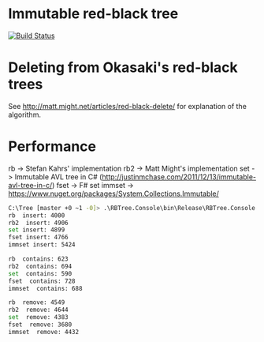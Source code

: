 # Immutable red-black tree

[![Build Status](https://travis-ci.org/kbaldyga/Tree.svg)](https://travis-ci.org/kbaldyga/Tree)

# Deleting from Okasaki's red-black trees

See http://matt.might.net/articles/red-black-delete/ for explanation of the algorithm.

# Performance

rb -> Stefan Kahrs' implementation
rb2 -> Matt Might's implementation
set -> Immutable AVL tree in C# (http://justinmchase.com/2011/12/13/immutable-avl-tree-in-c/)
fset -> F# set
immset -> https://www.nuget.org/packages/System.Collections.Immutable/

```bash
C:\Tree [master +0 ~1 -0]> .\RBTree.Console\bin\Release\RBTree.Console.exe
rb  insert: 4000
rb2  insert: 4906
set insert: 4899
fset insert: 4766
immset insert: 5424

rb  contains: 623
rb2  contains: 694
set  contains: 590
fset  contains: 728
immset  contains: 688

rb  remove: 4549
rb2  remove: 4644
set  remove: 4383
fset  remove: 3680
immset  remove: 4432
```